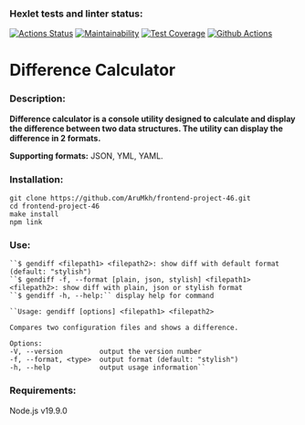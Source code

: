 ### Hexlet tests and linter status:
[![Actions Status](https://github.com/AruMkh/frontend-project-46/workflows/hexlet-check/badge.svg)](https://github.com/AruMkh/frontend-project-46/actions)
[![Maintainability](https://api.codeclimate.com/v1/badges/41f42f0bf1b2e63d4c0c/maintainability)](https://codeclimate.com/github/AruMkh/frontend-project-46/maintainability)
[![Test Coverage](https://api.codeclimate.com/v1/badges/41f42f0bf1b2e63d4c0c/test_coverage)](https://codeclimate.com/github/AruMkh/frontend-project-46/test_coverage)
[![Github Actions](https://github.com/AruMkh/frontend-project-46/actions/workflows/steps.yml/badge.svg)]()

# Difference Calculator
### Description:

**Difference calculator is a console utility designed to calculate and display the difference between two data structures. The utility can display the difference in 2 formats.**

**Supporting formats:** JSON, YML, YAML.

### Installation:
    git clone https://github.com/AruMkh/frontend-project-46.git
    cd frontend-project-46
    make install
    npm link

### Use:
    ``$ gendiff <filepath1> <filepath2>: show diff with default format (default: "stylish")
    ``$ gendiff -f, --format [plain, json, stylish] <filepath1> <filepath2>: show diff with plain, json or stylish format
    ``$ gendiff -h, --help:`` display help for command

    ``Usage: gendiff [options] <filepath1> <filepath2>

    Compares two configuration files and shows a difference.
   
    Options:
    -V, --version         output the version number
    -f, --format, <type>  output format (default: "stylish")
    -h, --help            output usage information``

### Requirements:
Node.js v19.9.0
